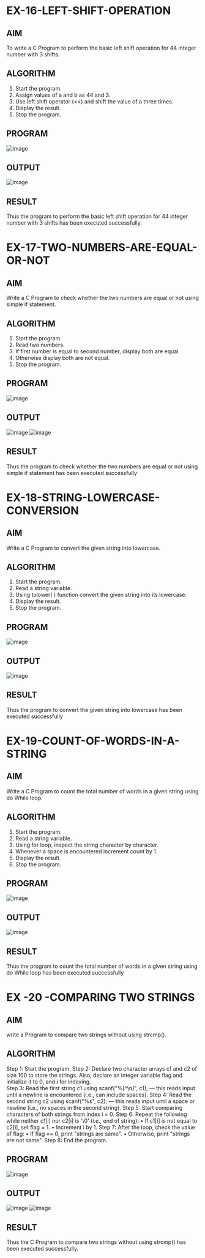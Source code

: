 # EX-16-LEFT-SHIFT-OPERATION
## AIM
To write a C Program to perform the basic left shift operation for 44 integer number with 3 shifts.

## ALGORITHM
1.	Start the program.
2.	Assign values of a and b as 44 and 3.
3.	Use left shift operator (<<) and shift the value of a three times.
4.	Display the result.
5.	Stop the program.

## PROGRAM
![image](https://github.com/user-attachments/assets/98c64970-0080-4b3d-9e3d-a68770cc6115)

## OUTPUT
![image](https://github.com/user-attachments/assets/f0d73e49-2c97-4cd6-b737-ab68e2d73d3b)









## RESULT
Thus the program to perform the basic left shift operation for 44 integer number with 3 shifts has been executed successfully.




 
 


# EX-17-TWO-NUMBERS-ARE-EQUAL-OR-NOT


## AIM

Write a C Program to check whether the two numbers are equal or not using simple if statement.

## ALGORITHM

1.	Start the program.
2.	Read two numbers.
3.	If first number is equal to second number, display both are equal.
4.	Otherwise display both are not equal.
5.	Stop the program.

## PROGRAM
![image](https://github.com/user-attachments/assets/bc32f566-6c06-4461-8c77-a29e95afd77e)


## OUTPUT
![image](https://github.com/user-attachments/assets/8b39f8dd-b2b5-4321-ab78-7a0bb3338f73) ![image](https://github.com/user-attachments/assets/ba899022-f68e-4d93-85e6-4c805b6edc6a)

   
## RESULT

Thus the program to check whether the two numbers are equal or not using simple if statement has been executed successfully
 
 


# EX-18-STRING-LOWERCASE-CONVERSION
## AIM
Write a C Program to convert the given string into lowercase.

## ALGORITHM
1.	Start the program.
2.	Read a string variable.
3.	Using tolower( ) function convert the given string into its lowercase.
4.	Display the result.
5.	Stop the program.

## PROGRAM
![image](https://github.com/user-attachments/assets/dc135bd2-f4e5-4940-8ae4-93c1214771b0)

## OUTPUT
![image](https://github.com/user-attachments/assets/7b815b42-dc5f-4b90-9937-6d11dae785e3)




## RESULT
Thus the program to convert the given string into lowercase has been executed successfully
 
 


# EX-19-COUNT-OF-WORDS-IN-A-STRING
## AIM
Write a C Program to count the total number of words in a given string using do While loop.

## ALGORITHM
1.	Start the program.
2.	Read a string variable.
3.	Using for loop, inspect the string character by character.
4.	Whenever a space is encountered increment count by 1.
5.	Display the result.
6.	Stop the program.

## PROGRAM
![image](https://github.com/user-attachments/assets/6e5898c6-ad9d-4c25-afed-1d4eb9af0566)

## OUTPUT
![image](https://github.com/user-attachments/assets/3510005d-a549-47d3-b51d-a65d8e04fb98)





## RESULT
Thus the program to count the total number of words in a given string using do While loop has been executed successfully
 
 


# EX  -20 -COMPARING TWO STRINGS
## AIM
write a Program to compare two strings without using strcmp().
## ALGORITHM
Step 1: Start the program.
Step 2: Declare two character arrays c1 and c2 of size 100 to store the strings. Also, declare an integer variable
             flag and initialize it to 0, and i for indexing.      
Step 3: Read the first string c1 using scanf("%[^\n]", c1); — this reads input until a newline is encountered 
            (i.e., can include spaces).
Step 4: Read the second string c2 using scanf("%s", c2); — this reads input until a space or newline (i.e., no 
            spaces in the second string).
Step 5: Start comparing characters of both strings from index i = 0.
Step 6: Repeat the following while neither c1[i] nor c2[i] is '\0' (i.e., end of string):
•	If c1[i] is not equal to c2[i], set flag = 1.
•	Increment i by 1.
Step 7: After the loop, check the value of flag:
•	If flag == 0, print "strings are same".
•	Otherwise, print "strings are not same".
Step 8: End the program.

## PROGRAM
![image](https://github.com/user-attachments/assets/07e63979-fdd4-432b-9c81-0358936156ac)


## OUTPUT
![image](https://github.com/user-attachments/assets/78647a02-e053-4d96-bfa9-697f1a13c332) ![image](https://github.com/user-attachments/assets/33ee0f83-42e4-4f2a-99ae-549e8615c194)


 

## RESULT
Thus the C Program to compare two strings without using strcmp() has been executed successfully.

